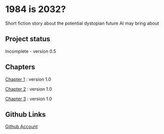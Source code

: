 # 1984 is 2032?

Short fiction story about the potential dystopian future AI may bring about

## Project status
Incomplete - version 0.5


## Chapters
[Chapter 1](chapter01.html) : version 1.0

[Chapter 2](chapter02.html) : version 1.0

[Chapter 3](chapter03.html) : version 1.0

## Github Links
[Github Account](https://github.com/dihn)